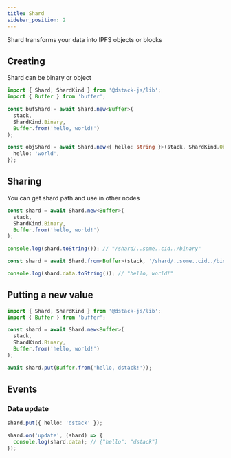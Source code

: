 ```yaml
---
title: Shard
sidebar_position: 2
---
```


Shard transforms your data into IPFS objects or blocks

## Creating

Shard can be binary or object

```typescript
import { Shard, ShardKind } from '@dstack-js/lib';
import { Buffer } from 'buffer';

const bufShard = await Shard.new<Buffer>(
  stack,
  ShardKind.Binary,
  Buffer.from('hello, world!')
);

const objShard = await Shard.new<{ hello: string }>(stack, ShardKind.Object, {
  hello: 'world',
});
```

## Sharing

You can get shard path and use in other nodes

```typescript
const shard = await Shard.new<Buffer>(
  stack,
  ShardKind.Binary,
  Buffer.from('hello, world!')
);

console.log(shard.toString()); // "/shard/..some..cid../binary"
```

```typescript
const shard = await Shard.from<Buffer>(stack, '/shard/..some..cid../binary');

console.log(shard.data.toString()); // "hello, world!"
```

## Putting a new value

```typescript
import { Shard, ShardKind } from '@dstack-js/lib';
import { Buffer } from 'buffer';

const shard = await Shard.new<Buffer>(
  stack,
  ShardKind.Binary,
  Buffer.from('hello, world!')
);

await shard.put(Buffer.from('hello, dstack!'));
```

## Events

### Data update

```typescript
shard.put({ hello: 'dstack' });

shard.on('update', (shard) => {
  console.log(shard.data); // {"hello": "dstack"}
});
```
